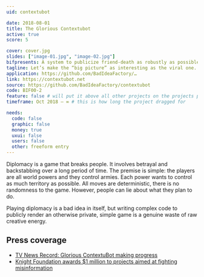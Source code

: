 ```yaml
---
uid: contextubot

date: 2018-08-01
title: The Glorious Contextubot
active: true
score: 5

cover: cover.jpg
slides: ["image-01.jpg", "image-02.jpg"]
bifpresents: A system to publicize friend-death as robustly as possible.
tagline: Let’s make the “big picture” as interesting as the viral one.
application: https://github.com/BadIdeaFactory/…
link: https://contextubot.net
source: https://github.com/BadIdeaFactory/contextubot
code: BIF00-2
feature: false # will put it above all other projects on the projects page, and feature it on the home page
timeframe: Oct 2018 – ∞ # this is how long the project dragged for

needs:
  code: false
  graphic: false
  money: true
  uxui: false
  users: false
  other: freeform entry
---
```


Diplomacy is a game that breaks people. It involves betrayal and backstabbing over a long period of time. The premise is simple: the players are all world powers and they control armies. Each power wants to control as much territory as possible. All moves are deterministic, there is no randomness to the game. However, people can lie about what they plan to do.

Playing diplomacy is a bad idea in itself, but writing complex code to publicly render an otherwise private, simple game is a genuine waste of raw creative energy.

## Press coverage

- [TV News Record: Glorious ContextuBot making progress](https://blog.archive.org/2018/03/08/tv-news-record-glorious-contextubot-making-progress/)
- [Knight Foundation awards \$1 million to projects aimed at fighting misinformation](https://www.poynter.org/news/knight-foundation-awards-1-million-projects-aimed-fighting-misinformation)
